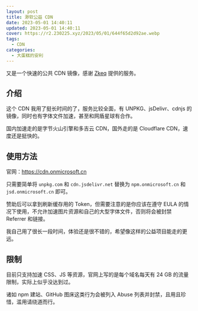 ```yaml
---
layout: post
title: 渺软公益 CDN
date: 2023-05-01 14:40:11
updated: 2023-05-01 14:40:11
cover: https://r2.230225.xyz/2023/05/01/644f65d2d92ae.webp
tags:
  - CDN
categories: 
  - 大蛋糕的安利
---
```

又是一个快速的公共 CDN 镜像，感谢 [Zkeq](https://icodeq.com) 提供的服务。

<!-- more -->

## 介绍

这个 CDN 我用了挺长时间的了，服务比较全面，有 UNPKG、jsDelivr、cdnjs 的镜像，同时也有字体文件加速，甚至和网盾星球有合作。

国内加速走的是字节火山引擎和多吉云 CDN，国外走的是 Cloudflare CDN，速度还是挺快的。

## 使用方法

官网：https://cdn.onmicrosoft.cn

只需要简单将 `unpkg.com` 和 `cdn.jsdelivr.net` 替换为 `npm.onmicrosoft.cn` 和 `jsd.onmicrosoft.cn` 即可。 

赞助后可以拿到刷新缓存用的 Token，但需要注意的是你应该在遵守 EULA 的情况下使用，不允许加速图片资源和自己的大型字体文件，否则将会被封禁 Referrer 和链接。

我自己用了很长一段时间，体验还是很不错的，希望像这样的公益项目能走的更远。

## 限制

目前只支持加速 CSS、JS 等资源，官网上写的是每个域名每天有 24 GB 的流量限制，实际上似乎没达到过。

诸如 npm 建站、GitHub 图床这类行为会被列入 Abuse 列表并封禁，且用且珍惜，滥用请绕道而行。